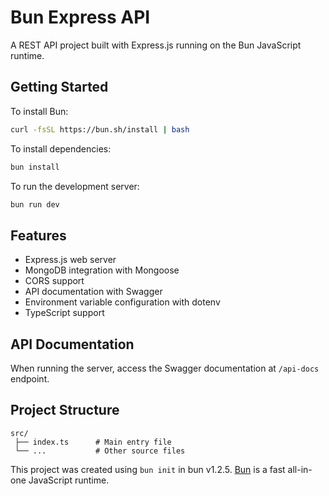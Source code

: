 # Bun Express API

A REST API project built with Express.js running on the Bun JavaScript runtime.

## Getting Started

To install Bun:

```bash
curl -fsSL https://bun.sh/install | bash
```

To install dependencies:

```bash
bun install
```

To run the development server:

```bash
bun run dev
```

## Features

- Express.js web server
- MongoDB integration with Mongoose
- CORS support
- API documentation with Swagger
- Environment variable configuration with dotenv
- TypeScript support

## API Documentation

When running the server, access the Swagger documentation at `/api-docs` endpoint.

## Project Structure

```
src/
 ├── index.ts      # Main entry file
 └── ...           # Other source files
```

This project was created using `bun init` in bun v1.2.5. [Bun](https://bun.sh) is a fast all-in-one JavaScript runtime.
